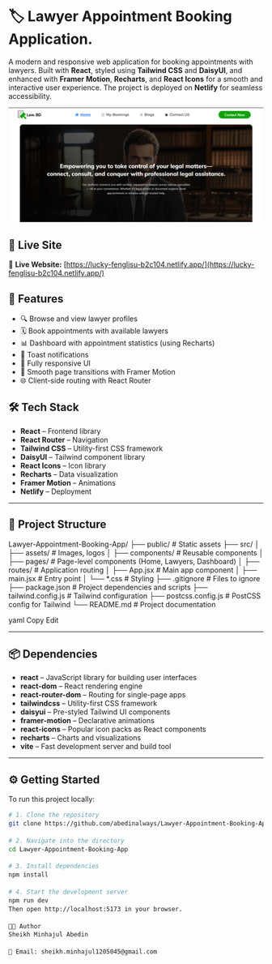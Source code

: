 # 🏷️ Lawyer Appointment Booking Application.
A modern and responsive web application for booking appointments with lawyers. Built with **React**, styled using **Tailwind CSS** and **DaisyUI**, and enhanced with **Framer Motion**, **Recharts**, and **React Icons** for a smooth and interactive user experience. The project is deployed on **Netlify** for seamless accessibility.

<img src="https://github.com/abedinalways/Lawyer-Appointment-Booking-App/blob/main/Lawer_BD.png">

## 🔗 Live Site

🔗 **Live Website:** [https://lucky-fenglisu-b2c104.netlify.app/](https://lucky-fenglisu-b2c104.netlify.app/)

## 🚀 Features

- 🔍 Browse and view lawyer profiles
- 🗓️ Book appointments with available lawyers
- 📊 Dashboard with appointment statistics (using Recharts)
- 🔔 Toast notifications
- 🎨 Fully responsive UI
- 🔁 Smooth page transitions with Framer Motion
- 🌐 Client-side routing with React Router

## 🛠️ Tech Stack

- **React** – Frontend library
- **React Router** – Navigation
- **Tailwind CSS** – Utility-first CSS framework
- **DaisyUI** – Tailwind component library
- **React Icons** – Icon library
- **Recharts** – Data visualization
- **Framer Motion** – Animations
- **Netlify** – Deployment
-----

## 📂 Project Structure

Lawyer-Appointment-Booking-App/
├── public/ # Static assets
├── src/
│ ├── assets/ # Images, logos
│ ├── components/ # Reusable components
│ ├── pages/ # Page-level components (Home, Lawyers, Dashboard)
│ ├── routes/ # Application routing
│ ├── App.jsx # Main app component
│ ├── main.jsx # Entry point
│ └── *.css # Styling
├── .gitignore # Files to ignore
├── package.json # Project dependencies and scripts
├── tailwind.config.js # Tailwind configuration
├── postcss.config.js # PostCSS config for Tailwind
└── README.md # Project documentation

yaml
Copy
Edit

---
## 📦 Dependencies

- **react** – JavaScript library for building user interfaces
- **react-dom** – React rendering engine
- **react-router-dom** – Routing for single-page apps
- **tailwindcss** – Utility-first CSS framework
- **daisyui** – Pre-styled Tailwind UI components
- **framer-motion** – Declarative animations
- **react-icons** – Popular icon packs as React components
- **recharts** – Charts and visualizations
- **vite** – Fast development server and build tool
  
------

## ⚙️ Getting Started

To run this project locally:

```bash
# 1. Clone the repository
git clone https://github.com/abedinalways/Lawyer-Appointment-Booking-App.git

# 2. Navigate into the directory
cd Lawyer-Appointment-Booking-App

# 3. Install dependencies
npm install

# 4. Start the development server
npm run dev
Then open http://localhost:5173 in your browser.

👨‍💼 Author
Sheikh Minhajul Abedin

📧 Email: sheikh.minhajul1205045@gmail.com
